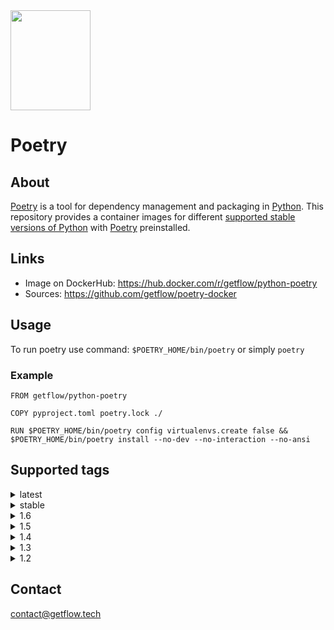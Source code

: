 <img src="https://python-poetry.org/images/logo-origami.svg"  width="128" height="160">

# Poetry

## About

[Poetry](https://python-poetry.org) is a tool for dependency management and packaging in [Python](https://www.python.org). This repository provides a container images for different [supported stable versions of Python](https://devguide.python.org/versions/) with [Poetry](https://python-poetry.org) preinstalled.

## Links

- Image on DockerHub: https://hub.docker.com/r/getflow/python-poetry
- Sources: https://github.com/getflow/poetry-docker

## Usage

To run poetry use command: `$POETRY_HOME/bin/poetry` or simply `poetry`

### Example

```
FROM getflow/python-poetry

COPY pyproject.toml poetry.lock ./

RUN $POETRY_HOME/bin/poetry config virtualenvs.create false && $POETRY_HOME/bin/poetry install --no-dev --no-interaction --no-ansi
```

## Supported tags

<details>
<summary>latest</summary>

  - 1.6-python3.11, latest
  
</details>
<details>
<summary>stable</summary>

  - stable-python3.7, stable-python3.7-slim, stable-python3.7-alpine
  - stable-python3.8, stable-python3.8-slim, stable-python3.8-alpine
  - stable-python3.9, stable-python3.9-slim, stable-python3.9-alpine
  - stable-python3.10, stable-python3.10-slim, stable-python3.10-alpine
  - stable-python3.11, stable-python3.11-slim, stable-python3.11-alpine
  - stable-python3.12-rc, stable-python3.12-rc-slim, stable-python3.12-rc-alpine
  
</details>
<details>
<summary>1.6</summary>

  - 1.6-python3.7, 1.6-python3.7-slim, 1.6-python3.7-alpine
  - 1.6-python3.8, 1.6-python3.8-slim, 1.6-python3.8-alpine
  - 1.6-python3.9, 1.6-python3.9-slim, 1.6-python3.9-alpine
  - 1.6-python3.10, 1.6-python3.10-slim, 1.6-python3.10-alpine
  - 1.6-python3.11, 1.6-python3.11-slim, 1.6-python3.11-alpine
  - 1.6-python3.12-rc, 1.6-python3.12-rc-slim, 1.6-python3.12-rc-alpine
  
</details>
<details>
<summary>1.5</summary>

  - 1.5-python3.7, 1.5-python3.7-slim, 1.5-python3.7-alpine
  - 1.5-python3.8, 1.5-python3.8-slim, 1.5-python3.8-alpine
  - 1.5-python3.9, 1.5-python3.9-slim, 1.5-python3.9-alpine
  - 1.5-python3.10, 1.5-python3.10-slim, 1.5-python3.10-alpine
  - 1.5-python3.11, 1.5-python3.11-slim, 1.5-python3.11-alpine
  - 1.5-python3.12-rc, 1.5-python3.12-rc-slim, 1.5-python3.12-rc-alpine
  
</details>
<details>
<summary>1.4</summary>

  - 1.4-python3.7, 1.4-python3.7-slim, 1.4-python3.7-alpine
  - 1.4-python3.8, 1.4-python3.8-slim, 1.4-python3.8-alpine
  - 1.4-python3.9, 1.4-python3.9-slim, 1.4-python3.9-alpine
  - 1.4-python3.10, 1.4-python3.10-slim, 1.4-python3.10-alpine
  - 1.4-python3.11, 1.4-python3.11-slim, 1.4-python3.11-alpine
  - 1.4-python3.12-rc, 1.4-python3.12-rc-slim, 1.4-python3.12-rc-alpine
  
</details>
<details>
<summary>1.3</summary>

  - 1.3-python3.7, 1.3-python3.7-slim, 1.3-python3.7-alpine
  - 1.3-python3.8, 1.3-python3.8-slim, 1.3-python3.8-alpine
  - 1.3-python3.9, 1.3-python3.9-slim, 1.3-python3.9-alpine
  - 1.3-python3.10, 1.3-python3.10-slim, 1.3-python3.10-alpine
  - 1.3-python3.11, 1.3-python3.11-slim, 1.3-python3.11-alpine
  - 1.3-python3.12-rc, 1.3-python3.12-rc-slim, 1.3-python3.12-rc-alpine
  
</details>
<details>
<summary>1.2</summary>

  - 1.2-python3.7, 1.2-python3.7-slim, 1.2-python3.7-alpine
  - 1.2-python3.8, 1.2-python3.8-slim, 1.2-python3.8-alpine
  - 1.2-python3.9, 1.2-python3.9-slim, 1.2-python3.9-alpine
  - 1.2-python3.10, 1.2-python3.10-slim, 1.2-python3.10-alpine
  - 1.2-python3.11, 1.2-python3.11-slim, 1.2-python3.11-alpine
  - 1.2-python3.12-rc, 1.2-python3.12-rc-slim, 1.2-python3.12-rc-alpine

</details>

## Contact

contact@getflow.tech
